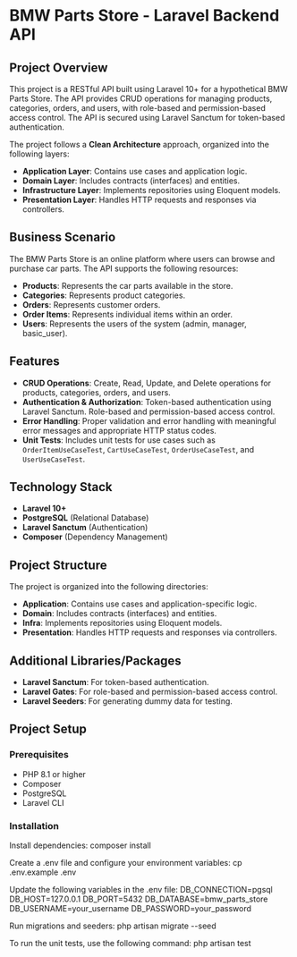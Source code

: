 # BMW Parts Store - Laravel Backend API

## Project Overview
This project is a RESTful API built using Laravel 10+ for a hypothetical BMW Parts Store. The API provides CRUD operations for managing products, categories, orders, and users, with role-based and permission-based access control. The API is secured using Laravel Sanctum for token-based authentication.

The project follows a **Clean Architecture** approach, organized into the following layers:
- **Application Layer**: Contains use cases and application logic.
- **Domain Layer**: Includes contracts (interfaces) and entities.
- **Infrastructure Layer**: Implements repositories using Eloquent models.
- **Presentation Layer**: Handles HTTP requests and responses via controllers.

## Business Scenario
The BMW Parts Store is an online platform where users can browse and purchase car parts. The API supports the following resources:
- **Products**: Represents the car parts available in the store.
- **Categories**: Represents product categories.
- **Orders**: Represents customer orders.
- **Order Items**: Represents individual items within an order.
- **Users**: Represents the users of the system (admin, manager, basic_user).

## Features
- **CRUD Operations**: Create, Read, Update, and Delete operations for products, categories, orders, and users.
- **Authentication & Authorization**: Token-based authentication using Laravel Sanctum. Role-based and permission-based access control.
- **Error Handling**: Proper validation and error handling with meaningful error messages and appropriate HTTP status codes.
- **Unit Tests**: Includes unit tests for use cases such as `OrderItemUseCaseTest`, `CartUseCaseTest`, `OrderUseCaseTest`, and `UserUseCaseTest`.

## Technology Stack
- **Laravel 10+**
- **PostgreSQL** (Relational Database)
- **Laravel Sanctum** (Authentication)
- **Composer** (Dependency Management)

## Project Structure
The project is organized into the following directories:
- **Application**: Contains use cases and application-specific logic.
- **Domain**: Includes contracts (interfaces) and entities.
- **Infra**: Implements repositories using Eloquent models.
- **Presentation**: Handles HTTP requests and responses via controllers.

## Additional Libraries/Packages
- **Laravel Sanctum**: For token-based authentication.
- **Laravel Gates**: For role-based and permission-based access control.
- **Laravel Seeders**: For generating dummy data for testing.

## Project Setup

### Prerequisites
- PHP 8.1 or higher
- Composer
- PostgreSQL
- Laravel CLI

### Installation
Install dependencies: composer install

Create a .env file and configure your environment variables: cp .env.example .env

Update the following variables in the .env file:
DB_CONNECTION=pgsql
DB_HOST=127.0.0.1
DB_PORT=5432
DB_DATABASE=bmw_parts_store
DB_USERNAME=your_username
DB_PASSWORD=your_password

Run migrations and seeders: php artisan migrate --seed

To run the unit tests, use the following command: php artisan test
